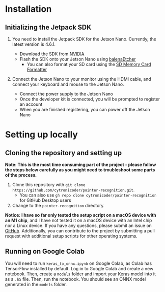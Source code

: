 # Installation
## Initializing the Jetpack SDK
1. You need to install the Jetpack SDK for the Jetson Nano. Currently, the latest version is 4.6.1.
   - Download the SDK from [NVIDIA](https://developer.nvidia.com/embedded/jetpack-sdk-461)
   - Flash the SDK onto your Jetson Nano using [balenaEtcher](https://balena.io/etcher/)
     - You can also format your SD card using the [SD Memory Card Formatter](https://www.sdcard.org/downloads/formatter/)

2. Connect the Jetson Nano to your monitor using the HDMI cable, and connect your keyboard and mouse to the Jetson Nano.
   - Connect the power supply to the Jetson Nano
   - Once the developer kit is connected, you will be prompted to register an account
   - When you are finished registering, you can power off the Jetson Nano

# Setting up locally
## Cloning the repository and setting up
**Note: This is the most time consuming part of the project - please follow the steps below carefully as you might need to troubleshoot some parts of the process.**

1. Clone this repository with `git clone https://github.com/cytronicoder/pointer-recognition.git`.
   - You can also use `gh repo clone cytronicoder/pointer-recognition` for GitHub Desktop users
2. Change to the `pointer-recognition` directory.

**Notice: I have so far only tested the setup script on a macOS device with an M1 chip**, and I have not tested it on a macOS device with an Intel chip nor a Linux device. If you have any questions, please submit an issue on [GitHub](https://github.com/cytronicoder/pointer-recognition). Additionally, you can contribute to the project by submitting a pull request with additional setup scripts for other operating systems.

## Running on Google Colab
You will need to run `keras_to_onnx.ipynb` on Google Colab, as Colab has TensorFlow installed by default. Log in to Google Colab and create a new notebook. Then, create a `models` folder and import your Keras model into it as a `.h5` file. Then, run the notebook. You should see an ONNX model generated in the `models` folder.